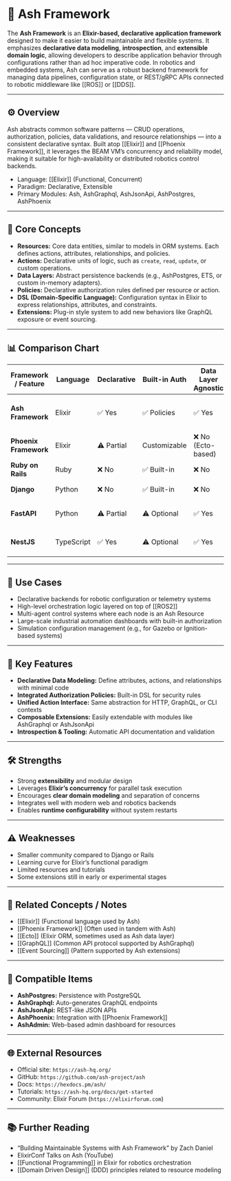 # 🧩 Ash Framework

The **Ash Framework** is an **Elixir-based, declarative application framework** designed to make it easier to build maintainable and flexible systems. It emphasizes **declarative data modeling**, **introspection**, and **extensible domain logic**, allowing developers to describe application behavior through configurations rather than ad hoc imperative code. In robotics and embedded systems, Ash can serve as a robust backend framework for managing data pipelines, configuration state, or REST/gRPC APIs connected to robotic middleware like [[ROS]] or [[DDS]].

---

## ⚙️ Overview

Ash abstracts common software patterns — CRUD operations, authorization, policies, data validations, and resource relationships — into a consistent declarative syntax. Built atop [[Elixir]] and [[Phoenix Framework]], it leverages the BEAM VM’s concurrency and reliability model, making it suitable for high-availability or distributed robotics control backends.

- Language: [[Elixir]] (Functional, Concurrent)
- Paradigm: Declarative, Extensible
- Primary Modules: Ash, AshGraphql, AshJsonApi, AshPostgres, AshPhoenix

---

## 🧠 Core Concepts

- **Resources:** Core data entities, similar to models in ORM systems. Each defines actions, attributes, relationships, and policies.  
- **Actions:** Declarative units of logic, such as `create`, `read`, `update`, or custom operations.  
- **Data Layers:** Abstract persistence backends (e.g., AshPostgres, ETS, or custom in-memory adapters).  
- **Policies:** Declarative authorization rules defined per resource or action.  
- **DSL (Domain-Specific Language):** Configuration syntax in Elixir to express relationships, attributes, and constraints.  
- **Extensions:** Plug-in style system to add new behaviors like GraphQL exposure or event sourcing.  

---

## 📊 Comparison Chart

| Framework / Feature           | Language  | Declarative | Built-in Auth | Data Layer Agnostic | Concurrency Model | Ideal Use Case                            |
|-------------------------------|------------|--------------|----------------|---------------------|------------------|--------------------------------------------|
| **Ash Framework**             | Elixir     | ✅ Yes        | ✅ Policies     | ✅ Yes               | Actor Model (BEAM) | Complex, maintainable APIs & orchestration |
| **Phoenix Framework**         | Elixir     | ⚠️ Partial    | Customizable   | ❌ No (Ecto-based)   | Actor Model       | Web backends and REST APIs                 |
| **Ruby on Rails**             | Ruby       | ❌ No         | ✅ Built-in     | ❌ No                | Threaded          | CRUD web apps                              |
| **Django**                    | Python     | ❌ No         | ✅ Built-in     | ❌ No                | Threaded/Asyncio  | Admin-heavy applications                   |
| **FastAPI**                   | Python     | ⚠️ Partial    | ⚠️ Optional     | ✅ Yes               | Asyncio           | Lightweight API microservices              |
| **NestJS**                    | TypeScript | ✅ Yes        | ⚠️ Optional     | ✅ Yes               | Event-loop        | Scalable Node.js applications              |

---

## 🚀 Use Cases

- Declarative backends for robotic configuration or telemetry systems  
- High-level orchestration logic layered on top of [[ROS2]]  
- Multi-agent control systems where each node is an Ash Resource  
- Large-scale industrial automation dashboards with built-in authorization  
- Simulation configuration management (e.g., for Gazebo or Ignition-based systems)  

---

## 🧩 Key Features

- **Declarative Data Modeling:** Define attributes, actions, and relationships with minimal code  
- **Integrated Authorization Policies:** Built-in DSL for security rules  
- **Unified Action Interface:** Same abstraction for HTTP, GraphQL, or CLI contexts  
- **Composable Extensions:** Easily extendable with modules like AshGraphql or AshJsonApi  
- **Introspection & Tooling:** Automatic API documentation and validation  

---

## 🛠️ Strengths

- Strong **extensibility** and modular design  
- Leverages **Elixir’s concurrency** for parallel task execution  
- Encourages **clear domain modeling** and separation of concerns  
- Integrates well with modern web and robotics backends  
- Enables **runtime configurability** without system restarts  

---

## ⚠️ Weaknesses

- Smaller community compared to Django or Rails  
- Learning curve for Elixir’s functional paradigm  
- Limited resources and tutorials  
- Some extensions still in early or experimental stages  

---

## 🧩 Related Concepts / Notes

- [[Elixir]] (Functional language used by Ash)  
- [[Phoenix Framework]] (Often used in tandem with Ash)  
- [[Ecto]] (Elixir ORM, sometimes used as Ash data layer)  
- [[GraphQL]] (Common API protocol supported by AshGraphql)  
- [[Event Sourcing]] (Pattern supported by Ash extensions)  

---

## 🔧 Compatible Items

- **AshPostgres:** Persistence with PostgreSQL  
- **AshGraphql:** Auto-generates GraphQL endpoints  
- **AshJsonApi:** REST-like JSON APIs  
- **AshPhoenix:** Integration with [[Phoenix Framework]]  
- **AshAdmin:** Web-based admin dashboard for resources  

---

## 🌐 External Resources

- Official site: `https://ash-hq.org/`  
- GitHub: `https://github.com/ash-project/ash`  
- Docs: `https://hexdocs.pm/ash/`  
- Tutorials: `https://ash-hq.org/docs/get-started`  
- Community: Elixir Forum (`https://elixirforum.com`)  

---

## 📚 Further Reading

- “Building Maintainable Systems with Ash Framework” by Zach Daniel  
- ElixirConf Talks on Ash (YouTube)  
- [[Functional Programming]] in Elixir for robotics orchestration  
- [[Domain Driven Design]] (DDD) principles related to resource modeling  
